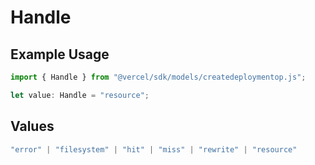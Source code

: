 # Handle

## Example Usage

```typescript
import { Handle } from "@vercel/sdk/models/createdeploymentop.js";

let value: Handle = "resource";
```

## Values

```typescript
"error" | "filesystem" | "hit" | "miss" | "rewrite" | "resource"
```